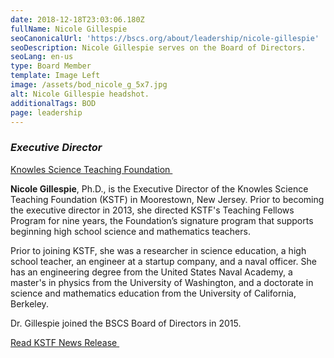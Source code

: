 ```yaml
---
date: 2018-12-18T23:03:06.180Z
fullName: Nicole Gillespie
seoCanonicalUrl: 'https://bscs.org/about/leadership/nicole-gillespie'
seoDescription: Nicole Gillespie serves on the Board of Directors.
seoLang: en-us
type: Board Member
template: Image Left
image: /assets/bod_nicole_g_5x7.jpg
alt: Nicole Gillespie headshot.
additionalTags: BOD
page: leadership
---
```


### *Executive Director*
<a href="https://knowlesteachers.org/" target="_blank" rel="noopener noreferrer">Knowles Science Teaching Foundation&nbsp;<sup><i style="font-size: .65rem" class="fas fa-external-link-alt"></i></sup></a>

**Nicole Gillespie**, Ph.D., is the Executive Director of the Knowles Science Teaching Foundation (KSTF) in Moorestown, New Jersey. Prior to becoming the executive director in 2013, she directed KSTF's Teaching Fellows Program for nine years, the Foundation’s signature program that supports beginning high school science and mathematics teachers.

Prior to joining KSTF, she was a researcher in science education, a high school teacher, an engineer at a startup company, and a naval officer. She has an engineering degree from the United States Naval Academy, a master's in physics from the University of Washington, and a doctorate in science and mathematics education from the University of California, Berkeley.

Dr. Gillespie joined the BSCS Board of Directors in 2015.

<a href="http://globenewswire.com/news-release/2015/02/03/702577/10118375/en/KSTF-Executive-Director-Nicole-Gillespie-Appointed-to-BSCS-Board-of-Directors.html" target="_blank" rel="noopener noreferrer">Read KSTF News Release&nbsp;<sup><i style="font-size: .65rem" class="fas fa-external-link-alt"></i></sup></a>
